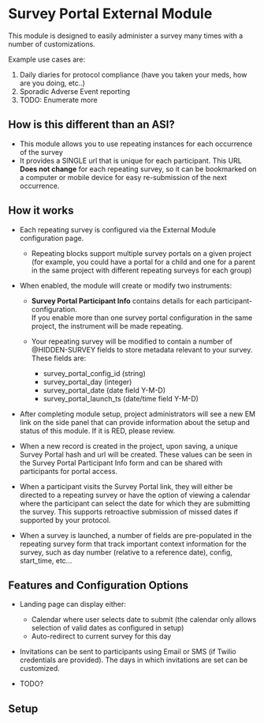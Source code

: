 # Survey Portal External Module

This module is designed to easily administer a survey many times with a number of customizations.

Example use cases are:

1. Daily diaries for protocol compliance (have you taken your meds, how are you doing, etc..)
1. Sporadic Adverse Event reporting
1. TODO: Enumerate more


## How is this different than an ASI?

* This module allows you to use repeating instances for each occurrence of the survey
* It provides a SINGLE url that is unique for each participant.  This URL **Does not change** for
each repeating survey, so it can be bookmarked on a computer or mobile device for easy re-submission
of the next occurrence.




## How it works

* Each repeating survey is configured via the External Module configuration page.
  * Repeating blocks support multiple survey portals on a given project (for
  example, you could have a portal for a child and one for a parent in the same
  project with different repeating surveys for each group)
* When enabled, the module will create or modify two instruments:

   * **Survey Portal Participant Info** contains details for each participant-configuration.  
   If you enable more than one survey portal configuration in the same project,
   the instrument will be made repeating.

   * Your repeating survey will be modified to contain a number of @HIDDEN-SURVEY fields to store
   metadata relevant to your survey.  These fields are:
     * survey_portal_config_id  (string)
     * survey_portal_day        (integer)
     * survey_portal_date       (date field Y-M-D)
     * survey_portal_launch_ts  (date/time field Y-M-D)

* After completing module setup, project administrators will see a new EM link on the side panel that
can provide information about the setup and status of this module.  If it is RED, please review.

* When a new record is created in the project, upon saving, a unique Survey Portal hash and url will be created.
These values can be seen in the Survey Portal Participant Info form and can be shared with participants
for portal access.

* When a participant visits the Survey Portal link, they will either be directed to a repeating survey or
have the option of viewing a calendar where the participant can select the date for which they are submitting
the survey.  This supports retroactive submission of missed dates if supported by your protocol.

* When a survey is launched, a number of fields are pre-populated in the repeating survey form that track important
context information for the survey, such as day number (relative to a reference date), config, start_time, etc...


## Features and Configuration Options

* Landing page can display either:
  * Calendar where user selects date to submit (the calendar only allows selection of valid dates as configured in setup)
  * Auto-redirect to current survey for this day
* Invitations can be sent to participants using Email or SMS (if Twilio credentials are provided).
  The days in which invitations are set can be customized.




* TODO?

## Setup   


     



